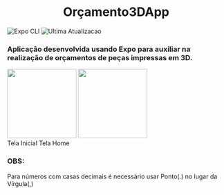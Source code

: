 <h1 align="center"> Orçamento3DApp </h1>

![Expo CLI](https://img.shields.io/badge/Expo-0.6.2-lightgrey)
![Ultima Atualizacao](https://img.shields.io/badge/realease%20date%3A-december%202022-orange)

<h3>Aplicação desenvolvida usando Expo para auxiliar na realização de orçamentos de peças impressas em 3D.</h3>
 
<div >
<img src="https://user-images.githubusercontent.com/28853497/224380304-ecc6f5e3-0657-4328-ad02-4b6258a75c9c.jpeg" width="160"/>  
<img src="https://user-images.githubusercontent.com/28853497/224381317-a5a7378e-d994-4ad4-ae4f-aafe06b2703b.jpeg" width="160"/>
</div>
Tela Inicial
Tela Home

<br>

<h3>OBS: </h3>Para números com casas decimais é necessário usar Ponto(.) no lugar da Vírgula(,)
